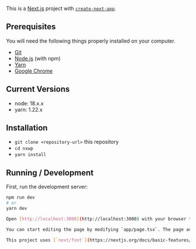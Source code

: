 This is a [Next.js](https://nextjs.org/) project with [`create-next-app`](https://github.com/vercel/next.js/tree/canary/packages/create-next-app).


## Prerequisites

You will need the following things properly installed on your computer.

- [Git](https://git-scm.com/)
- [Node.js](https://nodejs.org/) (with npm)
- [Yarn](https://classic.yarnpkg.com/lang/en/docs/install)
- [Google Chrome](https://google.com/chrome/)

## Current Versions

- node: 18.x.x
- yarn: 1.22.x

## Installation

- `git clone <repository-url>` this repository
- `cd nxwp`
- `yarn install`

## Running / Development

First, run the development server:

```bash
npm run dev
# or
yarn dev

Open [http://localhost:3000](http://localhost:3000) with your browser to see the result.

You can start editing the page by modifying `app/page.tsx`. The page auto-updates as you edit the file.

This project uses [`next/font`](https://nextjs.org/docs/basic-features/font-optimization) to automatically optimize and load Inter, a custom Google Font.
